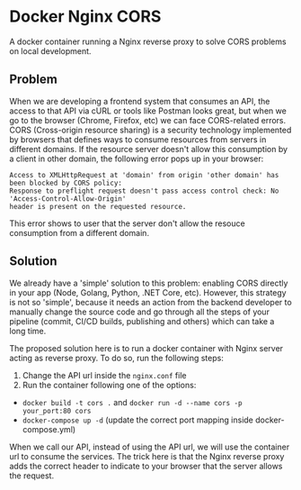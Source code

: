 # Docker Nginx CORS

A docker container running a Nginx reverse proxy to solve CORS problems on local development.

## Problem

When we are developing a frontend system that consumes an API, the access to that API via cURL or tools like Postman looks great, but when we go to the browser (Chrome, Firefox, etc) we can face CORS-related errors. CORS (Cross-origin resource sharing) is a security technology implemented by browsers that defines ways to consume resources from servers in different domains. If the resource server doesn't allow this consumption by a client in other domain, the following error pops up in your browser:

```
Access to XMLHttpRequest at 'domain' from origin 'other domain' has been blocked by CORS policy:
Response to preflight request doesn't pass access control check: No 'Access-Control-Allow-Origin'
header is present on the requested resource.
```

This error shows to user that the server don't allow the resouce consumption from a different domain.

## Solution

We already have a 'simple' solution to this problem: enabling CORS directly in your app (Node, Golang, Python, .NET Core, etc). However, this strategy is not so 'simple', because it needs an action from the backend developer to manually change the source code and go through all the steps of your pipeline (commit, CI/CD builds, publishing and others) which can take a long time.

The proposed solution here is to run a docker container with Nginx server acting as reverse proxy. To do so, run the following steps:

1. Change the API url inside the `nginx.conf` file
2. Run the container following one of the options:
- `docker build -t cors .` and `docker run -d --name cors -p your_port:80 cors`
- `docker-compose up -d` (update the correct port mapping inside docker-compose.yml)

When we call our API, instead of using the API url, we will use the container url to consume the services. The trick here is that the Nginx reverse proxy adds the correct header to indicate to your browser that the server allows the request.

